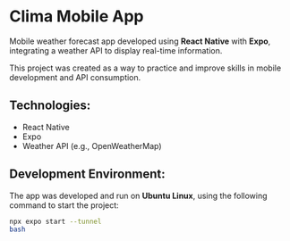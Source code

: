 # Clima Mobile App

Mobile weather forecast app developed using **React Native** with **Expo**, integrating a weather API to display real-time information.

This project was created as a way to practice and improve skills in mobile development and API consumption.

## **Technologies:**
- React Native  
- Expo  
- Weather API (e.g., OpenWeatherMap)

## **Development Environment:**
The app was developed and run on **Ubuntu Linux**, using the following command to start the project:

```bash
npx expo start --tunnel
bash
